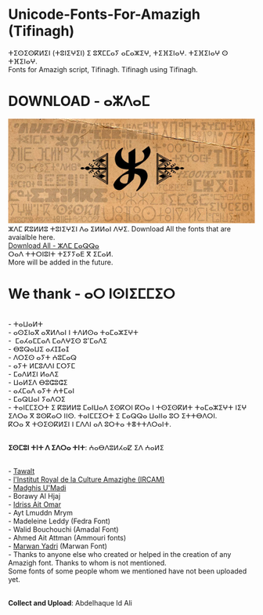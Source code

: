 # Unicode-Fonts-For-Amazigh (Tifinagh)
ⵜⵉⵙⵉⵙⴽⵍⵉⵏ (ⵜⵓⵏⵉⵖⵉⵏ) ⵉ ⵓⴳⵎⵎⴰⵢ ⴰⵎⴰⵣⵉⵖ, ⵜⵉⴼⵉⵏⴰⵖ. ⵜⵉⴼⵉⵏⴰⵖ ⵙ ⵜⴼⵉⵏⴰⵖ.
<br>Fonts for Amazigh script, Tifinagh. Tifinagh using Tifinagh.
# DOWNLOAD - ⴰⵣⴷⴰⵎ
![Borawy fonts](Tawalt/tira_banner.jpg)
<br>ⵣⴷⵎ ⴽⵓⵍⵍⵓ ⵜⵓⵏⵉⵖⵉⵏ ⴷⴰ ⵉⵍⵍⴰⵏ ⴷⵖⵉ.
Download All the fonts that are avaialble here.
<br>[Download All - ⵣⴷⵎ ⵎⴰⵕⵕⴰ](https://github.com/abdelhaqueidali/Unicode-Fonts-For-Amazigh-Tifinagh/archive/refs/heads/main.zip)
<br>ⵔⴰⴷ ⵜⵜⵔⵏⵓⵏⵜ ⵜⵉⵢⵢⴰⴹ ⴳ ⵉⵎⴰⵍ.
<br>More will be added in the future.
# We thank - ⴰⵔ ⵏⵙⵏⵉⵎⵎⵉⵔ
<br>- ⵜⴰⵡⴰⵍⵜ
<br>- ⴰⵙⵉⵏⴰⴳ ⴰⴳⵍⴷⴰⵏ ⵏ ⵜⴷⵍⵙⴰ ⵜⴰⵎⴰⵣⵉⵖⵜ
<br>-  ⵎⴰⵃⴰⵎⵎⴰⴷ ⵎⴰⴷⵖⵉⵙ ⵓ'ⵎⴰⴷⵉ
<br>- ⴱⵓⵕⴰⵡⵉ ⴰⵃⵊⵊⴰⵊ
<br>- ⴷⵔⵉⵙ ⴰⵢⵜ ⵄⵓⵎⴰⵕ
<br>- ⴰⵢⵜ ⵍⵎⵓⴷⴷⵏ ⵎⵔⵢⵎ
<br>- ⵎⴰⴷⵍⵉⵏ ⵍⴰⴷⵉ
<br>- ⵡⴰⵍⵉⴷ ⴱⵓⵛⵓⵛⵉ
<br>- ⴰⵃⵎⴰⴷ ⴰⵢⵜ ⵄⵜⵎⴰⵏ
<br>- ⵎⴰⵕⵡⴰⵏ ⵢⴰⴷⵔⵉ
<br>- ⵜⴰⵏⵎⵎⵉⵔⵜ ⵉ ⴽⵓⵍⵍⵓ ⵎⴰⵏⵡⴰⴷ ⵉⵙⴽⵔⵏ ⴽⵔⴰ ⵏ ⵜⵙⵉⵙⴽⵍⵜ ⵜⴰⵎⴰⵣⵉⵖⵜ ⵏⵉⵖ ⵉⴷⵔⴰ ⴳ ⵓⵙⴽⴰⵔ ⵏⵏⵙ. ⵜⴰⵏⵎⵎⵉⵔⵜ ⵉ ⵎⴰⵕⵕⴰ ⵡⴰⵏⵏⴰ ⵓⵔ ⵉⵜⵜⴱⴷⵔⵏ.
<br>ⴽⵔⴰ ⴳ ⵜⵙⵉⵙⴽⵍⵉⵏ ⵏ ⵎⴷⴷⵏ ⴰⴷ ⵓⵔⵜⴰ ⵜⴻⵜⵜⴷⵔⴰⵏⵜ.

<br>**ⵉⵙⵎⵓⵏ ⵜⵏⵜ ⴷ ⵉⴷⵔⴰ ⵜⵏⵜ**: ⵄⴰⴱⴷⵓⵍⵃⴰⵇ ⵉⴷ ⵄⴰⵍⵉ

<br>- [Tawalt](https://tawalt.tinussan.com) 
<br>- [l'Institut Royal de la Culture Amazighe (IRCAM)](https://www.ircam.ma)
<br>- [Madghis U'Madi](https://www.facebook.com/madimadghis)
<br>- Borawy Al Hjaj
<br>- [Idriss Ait Omar](https://www.facebook.com/profile.php?id=100089678837305)
<br>- Ayt Lmuddn Mrym
<br>- Madeleine Leddy (Fedra Font)
<br>- Walid Bouchouchi (Amadal Font)
<br>- Ahmed Ait Attman (Ammouri fonts)
<br>- [Marwan Yadri](https://www.facebook.com/marwanyadri8) (Marwan Font)
<br>- Thanks to anyone else who created or helped in the creation of any Amazigh font. Thanks to whom is not mentioned.
<br>Some fonts of some people whom we mentioned have not been uploaded yet.

<br>**Collect and Upload**: Abdelhaque Id Ali
